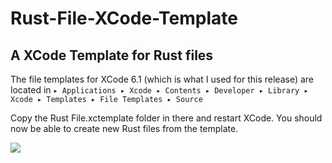 Rust-File-XCode-Template
========================

## A XCode Template for Rust files ##

The file templates for XCode 6.1 (which is what I used for this release) are located in 
```▸ Applications ▸ Xcode ▸ Contents ▸ Developer ▸ Library ▸ Xcode ▸ Templates ▸ File Templates ▸ Source```

Copy the Rust File.xctemplate folder in there and restart XCode. You should now be able to create new Rust files from the template.

![](https://raw.githubusercontent.com/leonkunert/Rust-File-XCode-Template/master/images/screensht.png)
